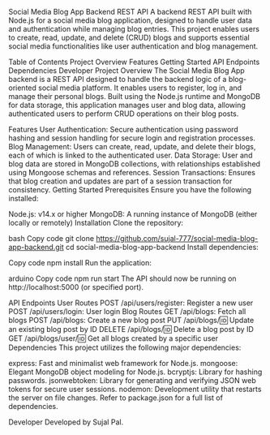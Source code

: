 Social Media Blog App Backend REST API
A backend REST API built with Node.js for a social media blog application, designed to handle user data and authentication while managing blog entries. This project enables users to create, read, update, and delete (CRUD) blogs and supports essential social media functionalities like user authentication and blog management.

Table of Contents
Project Overview
Features
Getting Started
API Endpoints
Dependencies
Developer
Project Overview
The Social Media Blog App backend is a REST API designed to handle the backend logic of a blog-oriented social media platform. It enables users to register, log in, and manage their personal blogs. Built using the Node.js runtime and MongoDB for data storage, this application manages user and blog data, allowing authenticated users to perform CRUD operations on their blog posts.

Features
User Authentication: Secure authentication using password hashing and session handling for secure login and registration processes.
Blog Management: Users can create, read, update, and delete their blogs, each of which is linked to the authenticated user.
Data Storage: User and blog data are stored in MongoDB collections, with relationships established using Mongoose schemas and references.
Session Transactions: Ensures that blog creation and updates are part of a session transaction for consistency.
Getting Started
Prerequisites
Ensure you have the following installed:

Node.js: v14.x or higher
MongoDB: A running instance of MongoDB (either locally or remotely)
Installation
Clone the repository:

bash
Copy code
git clone https://github.com/sujal-777/social-media-blog-app-backend.git
cd social-media-blog-app-backend
Install dependencies:

Copy code
npm install
Run the application:

arduino
Copy code
npm run start
The API should now be running on http://localhost:5000 (or specified port).

API Endpoints
User Routes
POST /api/users/register: Register a new user
POST /api/users/login: User login
Blog Routes
GET /api/blogs: Fetch all blogs
POST /api/blogs: Create a new blog post
PUT /api/blogs/:id: Update an existing blog post by ID
DELETE /api/blogs/:id: Delete a blog post by ID
GET /api/blogs/user/:id: Get all blogs created by a specific user
Dependencies
This project utilizes the following major dependencies:

express: Fast and minimalist web framework for Node.js.
mongoose: Elegant MongoDB object modeling for Node.js.
bcryptjs: Library for hashing passwords.
jsonwebtoken: Library for generating and verifying JSON web tokens for secure user sessions.
nodemon: Development utility that restarts the server on file changes.
Refer to package.json for a full list of dependencies.

Developer
Developed by Sujal Pal.

